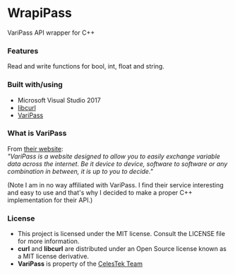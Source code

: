 # WrapiPass
VariPass API wrapper for C++

### Features
Read and write functions for bool, int, float and string.

### Built with/using
  * Microsoft Visual Studio 2017  
  * [libcurl](https://curl.haxx.se/)  
  * [VariPass](https://varipass.org/)

### What is VariPass
From [their website](https://varipass.org/):  
*"VariPass is a website designed to allow you to easily exchange variable data across the internet. Be it device to device, software to software or any combination in between, it is up to you to decide."*

(Note I am in no way affiliated with VariPass. I find their service interesting and easy to use and that's why I decided to make a proper C++ implementation for their API.)

### License
  * This project is licensed under the MIT license. Consult the LICENSE file for more information.
  * **curl** and **libcurl** are distributed under an Open Source license known as a MIT license derivative.
  * **VariPass** is property of the [CelesTek Team](http://celestek.xyz)